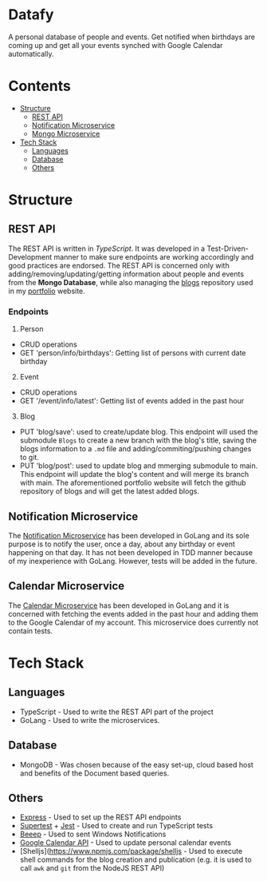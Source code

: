 # Datafy
A personal database of people and events. Get notified when birthdays are coming up and get all your events synched with Google Calendar automatically.

# Contents
- [Structure](#structure)
    - [REST API](#rest-api)
    - [Notification Microservice](#notification-microservice)
    - [Mongo Microservice](#mongo-microservice)
- [Tech Stack](#tech-stack)
    - [Languages](#languages)
    - [Database](#database)
    - [Others](#others)

# Structure
## REST API
The REST API is written in *TypeScript*. It was developed in a Test-Driven-Development manner to make sure endpoints are working accordingly and good practices are endorsed. The REST API is concerned only with adding/removing/updating/getting information about people and events from the **Mongo Database**, while also managing the [blogs](https://github.com/DavidBuzatu-Marian/Blogs) repository used in my [portfolio](https://github.com/DavidBuzatu-Marian/DavidBuzatu_Portfolio_V2) website.

### Endpoints
1. Person
- CRUD operations
- GET 'person/info/birthdays': Getting list of persons with current date birthday
2. Event
- CRUD operations
- GET '/event/info/latest': Getting list of events added in the past hour
3. Blog
- PUT 'blog/save': used to create/update blog. This endpoint will used the submodule `Blogs` to create a new branch with the blog's title, saving the blogs information to a `.md` file and adding/commiting/pushing changes to git.
- PUT 'blog/post': used to update blog and mmerging submodule to main. This endpoint will update the blog's content and will merge its branch with main. The aforementioned portfolio website will fetch the github repository of blogs and will get the latest added blogs.

## Notification Microservice
The [Notification Microservice](https://github.com/DavidBuzatu-Marian/GoLang-Notification-Service) has been developed in GoLang and its sole purpose is to notify the user, once a day, about any birthday or event happening on that day.
It has not been developed in TDD manner because of my inexperience with GoLang. However, tests will be added in the future.

## Calendar Microservice
The [Calendar Microservice](https://github.com/DavidBuzatu-Marian/go_event_service) has been developed in GoLang and it is concerned with fetching the events added in the past hour and adding them to the Google Calendar of my account. This microservice does currently not contain tests.

# Tech Stack
## Languages
* TypeScript - Used to write the REST API part of the project
* GoLang - Used to write the microservices.

## Database
* MongoDB - Was chosen because of the easy set-up, cloud based host and benefits of the Document based queries.

## Others
* [Express](https://expressjs.com) - Used to set up the REST API endpoints
* [Supertest](https://www.npmjs.com/package/supertest) + [Jest](https://jestjs.io) - Used to create and run TypeScript tests
* [Beeep](https://github.com/gen2brain/beeep) - Used to sent Windows Notifications
* [Google Calendar API](https://developers.google.com/calendar) - Used to update personal calendar events
* [Shelljs](https://www.npmjs.com/package/shelljs - Used to execute shell commands for the blog creation and publication (e.g. it is used to call `awk` and `git` from the NodeJS REST API)
